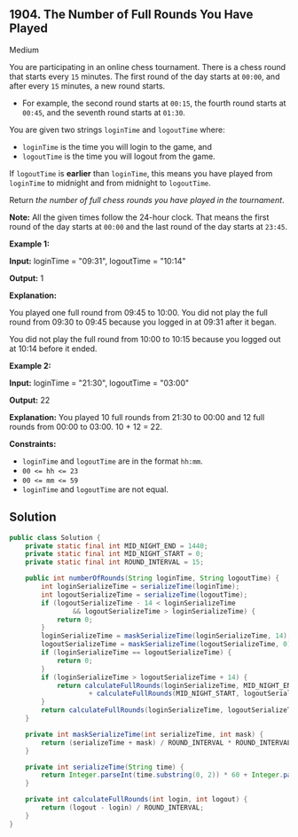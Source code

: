 ## 1904\. The Number of Full Rounds You Have Played

Medium

You are participating in an online chess tournament. There is a chess round that starts every `15` minutes. The first round of the day starts at `00:00`, and after every `15` minutes, a new round starts.

*   For example, the second round starts at `00:15`, the fourth round starts at `00:45`, and the seventh round starts at `01:30`.

You are given two strings `loginTime` and `logoutTime` where:

*   `loginTime` is the time you will login to the game, and
*   `logoutTime` is the time you will logout from the game.

If `logoutTime` is **earlier** than `loginTime`, this means you have played from `loginTime` to midnight and from midnight to `logoutTime`.

Return _the number of full chess rounds you have played in the tournament_.

**Note:** All the given times follow the 24-hour clock. That means the first round of the day starts at `00:00` and the last round of the day starts at `23:45`.

**Example 1:**

**Input:** loginTime = "09:31", logoutTime = "10:14"

**Output:** 1

**Explanation:** 

You played one full round from 09:45 to 10:00. You did not play the full round from 09:30 to 09:45 because you logged in at 09:31 after it began. 

You did not play the full round from 10:00 to 10:15 because you logged out at 10:14 before it ended.

**Example 2:**

**Input:** loginTime = "21:30", logoutTime = "03:00"

**Output:** 22

**Explanation:** You played 10 full rounds from 21:30 to 00:00 and 12 full rounds from 00:00 to 03:00. 10 + 12 = 22.

**Constraints:**

*   `loginTime` and `logoutTime` are in the format `hh:mm`.
*   `00 <= hh <= 23`
*   `00 <= mm <= 59`
*   `loginTime` and `logoutTime` are not equal.

## Solution

```java
public class Solution {
    private static final int MID_NIGHT_END = 1440;
    private static final int MID_NIGHT_START = 0;
    private static final int ROUND_INTERVAL = 15;

    public int numberOfRounds(String loginTime, String logoutTime) {
        int loginSerializeTime = serializeTime(loginTime);
        int logoutSerializeTime = serializeTime(logoutTime);
        if (logoutSerializeTime - 14 < loginSerializeTime
                && logoutSerializeTime > loginSerializeTime) {
            return 0;
        }
        loginSerializeTime = maskSerializeTime(loginSerializeTime, 14);
        logoutSerializeTime = maskSerializeTime(logoutSerializeTime, 0);
        if (loginSerializeTime == logoutSerializeTime) {
            return 0;
        }
        if (loginSerializeTime > logoutSerializeTime + 14) {
            return calculateFullRounds(loginSerializeTime, MID_NIGHT_END)
                    + calculateFullRounds(MID_NIGHT_START, logoutSerializeTime);
        }
        return calculateFullRounds(loginSerializeTime, logoutSerializeTime);
    }

    private int maskSerializeTime(int serializeTime, int mask) {
        return (serializeTime + mask) / ROUND_INTERVAL * ROUND_INTERVAL;
    }

    private int serializeTime(String time) {
        return Integer.parseInt(time.substring(0, 2)) * 60 + Integer.parseInt(time.substring(3, 5));
    }

    private int calculateFullRounds(int login, int logout) {
        return (logout - login) / ROUND_INTERVAL;
    }
}
```